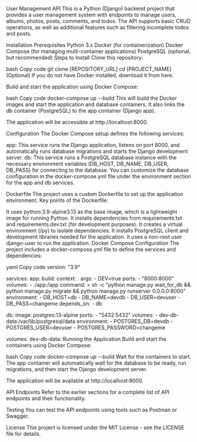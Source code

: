 User Management API
This is a Python (Django) backend project that provides a user management system with endpoints to manage users, albums, photos, posts, comments, and todos. The API supports basic CRUD operations, as well as additional features such as filtering incomplete todos and posts.

Installation
Prerequisites
Python 3.x
Docker (for containerization)
Docker Compose (for managing multi-container applications)
PostgreSQL (optional, but recommended)
Steps to Install
Clone this repository:

bash
Copy code
git clone [REPOSITORY_URL]
cd [PROJECT_NAME]
(Optional) If you do not have Docker installed, download it from here.

Build and start the application using Docker Compose:

bash
Copy code
docker-compose up --build
This will build the Docker images and start the application and database containers. It also links the db container (PostgreSQL) to the app container (Django app).

The application will be accessible at http://localhost:8000.

Configuration
The Docker Compose setup defines the following services:

app: This service runs the Django application, listens on port 8000, and automatically runs database migrations and starts the Django development server.
db: This service runs a PostgreSQL database instance with the necessary environment variables (DB_HOST, DB_NAME, DB_USER, DB_PASS) for connecting to the database.
You can customize the database configuration in the docker-compose.yml file under the environment section for the app and db services.

Dockerfile
The project uses a custom Dockerfile to set up the application environment. Key points of the Dockerfile:

It uses python:3.9-alpine3.13 as the base image, which is a lightweight image for running Python.
It installs dependencies from requirements.txt and requirements.dev.txt (for development purposes).
It creates a virtual environment (/py) to isolate dependencies.
It installs PostgreSQL client and development libraries needed for the application.
It uses a non-root user django-user to run the application.
Docker Compose Configuration
The project includes a docker-compose.yml file to define the services and dependencies:

yaml
Copy code
version: "3.9"

services:
  app:
    build:
      context: .
      args:
        - DEV=true
    ports:
      - "8000:8000"
    volumes:
      - ./app:/app
    command: >
      sh -c "python manage.py wait_for_db &&
              python manage.py migrate &&
              python manage.py runserver 0.0.0.0:8000"
    environment:
      - DB_HOST=db
      - DB_NAME=devdb
      - DB_USER=devuser
      - DB_PASS=changeme
    depends_on:
      - db

  db:
    image: postgres:13-alpine
    ports:
    - "5432:5432"
    volumes:
      - dev-db-data:/var/lib/postgresql/data
    environment:
      - POSTGRES_DB=devdb
      - POSTGRES_USER=devuser
      - POSTGRES_PASSWORD=changeme

volumes:
  dev-db-data:
Running the Application
Build and start the containers using Docker Compose:

bash
Copy code
docker-compose up --build
Wait for the containers to start. The app container will automatically wait for the database to be ready, run migrations, and then start the Django development server.

The application will be available at http://localhost:8000.

API Endpoints
Refer to the earlier sections for a complete list of API endpoints and their functionality.

Testing
You can test the API endpoints using tools such as Postman or Swagger.

License
This project is licensed under the MIT License - see the LICENSE file for details.
